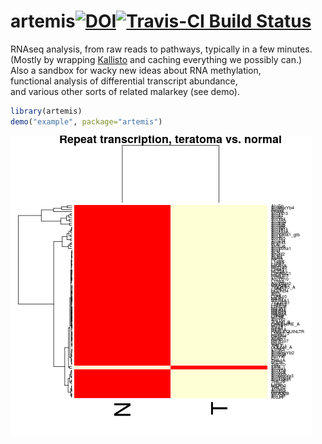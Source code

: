 # artemis[![DOI](https://zenodo.org/badge/12352/RamsinghLab/artemis.svg)](http://dx.doi.org/10.5281/zenodo.18242)[![Travis-CI Build Status](https://travis-ci.org/RamsinghLab/artemis.svg?branch=master)](https://travis-ci.org/RamsinghLab/artemis)  
RNAseq analysis, from raw reads to pathways, typically in a few minutes.  
(Mostly by wrapping [Kallisto](http://pachterlab.github.io/kallisto/) and caching everything we possibly can.)  
Also a sandbox for wacky new ideas about RNA methylation,  
functional analysis of differential transcript abundance,  
and various other sorts of related malarkey (see demo).  


```R
library(artemis)
demo("example", package="artemis")
```

![repeat expression](demo/example.png "Plot generated from example code")    
